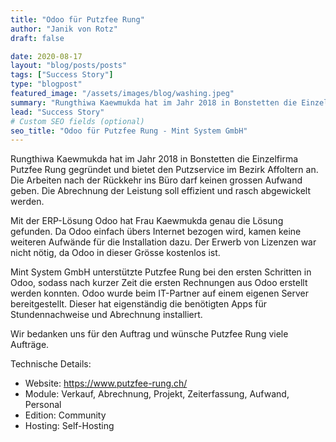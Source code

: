 ```yaml
---
title: "Odoo für Putzfee Rung"
author: "Janik von Rotz"
draft: false

date: 2020-08-17
layout: "blog/posts/posts"
tags: ["Success Story"]
type: "blogpost"
featured_image: "/assets/images/blog/washing.jpeg"
summary: "Rungthiwa Kaewmukda hat im Jahr 2018 in Bonstetten die Einzelfirma Putzfee Rung gegründet und bietet den Putzservice im Bezirk Affoltern an. Die Arbeiten nach der Rückkehr ins Büro darf keinen grossen..."
lead: "Success Story"
# Custom SEO fields (optional)
seo_title: "Odoo für Putzfee Rung - Mint System GmbH"
---
```


Rungthiwa Kaewmukda hat im Jahr 2018 in Bonstetten die Einzelfirma Putzfee Rung gegründet und bietet den Putzservice im Bezirk Affoltern an.
Die Arbeiten nach der Rückkehr ins Büro darf keinen grossen Aufwand geben. Die Abrechnung der Leistung soll effizient und rasch abgewickelt werden.


Mit der ERP-Lösung Odoo hat Frau Kaewmukda genau die Lösung gefunden. Da Odoo einfach übers Internet bezogen wird, kamen keine weiteren Aufwände für die Installation dazu. Der Erwerb von Lizenzen war nicht nötig, da Odoo in dieser Grösse kostenlos ist.

Mint System GmbH unterstützte Putzfee Rung bei den ersten Schritten in Odoo, sodass nach kurzer Zeit die ersten Rechnungen aus Odoo erstellt werden konnten. Odoo wurde beim IT-Partner auf einem eigenen Server bereitgestellt. Dieser hat eigenständig die benötigten Apps für Stundennachweise und Abrechnung installiert.

Wir bedanken uns für den Auftrag und wünsche Putzfee Rung viele Aufträge.


Technische Details:

- Website: https://www.putzfee-rung.ch/
- Module: Verkauf, Abrechnung, Projekt, Zeiterfassung, Aufwand, Personal
- Edition: Community
- Hosting: Self-Hosting